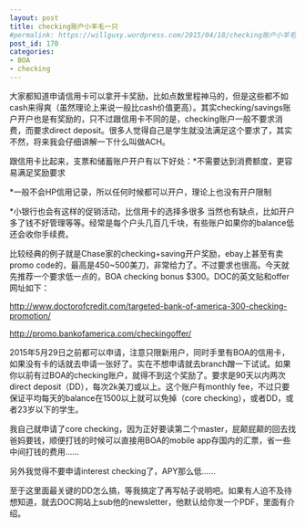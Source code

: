 ```yaml
---
layout: post
title: checking账户小羊毛一只
#permalink: https://willguxy.wordpress.com/2015/04/18/checking账户小羊毛一只/index.html
post_id: 170
categories: 
- BOA
- checking
---
```


大家都知道申请信用卡可以拿开卡奖励，比如点数里程神马的，但是这些都不如cash来得爽（虽然理论上来说一般比cash价值更高）。其实checking/savings账户开户也是有奖励的，只不过跟信用卡不同的是，checking账户一般不要求消费，而要求direct deposit。很多人觉得自己是学生就没法满足这个要求了，其实不然，将来我会仔细讲解一下什么叫做ACH。

跟信用卡比起来，支票和储蓄账户开户有以下好处：*不需要达到消费额度，更容易满足奖励要求

	
*一般不会HP信用记录，所以任何时候都可以开户，理论上也没有开户限制

	
*小银行也会有这样的促销活动，比信用卡的选择多很多
当然也有缺点，比如开户多了钱不好管理等等。经常是每个户头几百几千块，有些账户如果你的balance低还会收你手续费。

比较经典的例子就是Chase家的checking+saving开户奖励，ebay上甚至有卖promo code的，最高是450~500美刀，非常给力了。不过要求也很高。今天就先推荐一个要求低一点的，BOA checking bonus $300。DOC的英文贴和offer网址如下：

http://www.doctorofcredit.com/targeted-bank-of-america-300-checking-promotion/

http://promo.bankofamerica.com/checkingoffer/

2015年5月29日之前都可以申请，注意只限新用户，同时手里有BOA的信用卡，如果没有卡的话就去申请一张好了。实在不想申请就去branch蹭一下试试。如果你以前有过BOA的checking账户，就得不到这个奖励了。要求是90天以内两次direct deposit（DD），每次2k美刀或以上。这个账户有monthly fee，不过只要保证平均每天的balance在1500以上就可以免掉（core checking），或者DD，或者23岁以下的学生。

我自己就申请了core checking，因为正好要读第二个master，屁颠屁颠的回去找爸妈要钱，顺便打钱的时候可以直接用BOA的mobile app存国内的汇票，省一些中间打钱的费用……

另外我觉得不要申请interest checking了，APY那么低……

至于这里面最关键的DD怎么搞，等我搞定了再写帖子说明吧。如果有人迫不及待想知道，就去DOC网站上sub他的newsletter，他默认给你发一个PDF，里面有介绍。